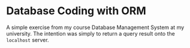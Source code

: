
# Database Coding with ORM

A simple exercise from my course Database Management System at my university. The intention was simply to return a query result onto the `localhost` server.

